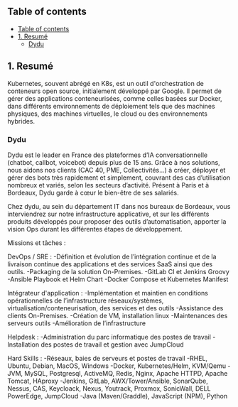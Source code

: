 ## Table of contents

- [Table of contents](#table-of-contents)
- [1. Resumé](#1-resumé)
  - [Dydu](#dydu)

## 1. Resumé

Kubernetes, souvent abrégé en K8s, est un outil d'orchestration de conteneurs open source, initialement développé par Google. Il permet de gérer des applications conteneurisées, comme celles basées sur Docker, dans différents environnements de déploiement tels que des machines physiques, des machines virtuelles, le cloud ou des environnements hybrides. 


### Dydu

Dydu est le leader en France des plateformes d’IA conversationnelle (chatbot, callbot, voicebot) depuis plus de 15 ans. Grâce à nos solutions, nous aidons nos clients (CAC 40, PME, Collectivités…) à créer, déployer et gérer des bots très rapidement et simplement, couvrant des cas d’utilisation nombreux et variés, selon les secteurs d’activité.
Présent à Paris et à Bordeaux, Dydu garde à cœur le bien-être de ses salariés.

Chez dydu, au sein du département IT dans nos bureaux de Bordeaux, vous interviendrez sur notre infrastructure applicative, et sur les différents produits développés pour proposer des outils d’automatisation, apporter la vision Ops durant les différentes étapes de développement.

Missions et tâches :

DevOps / SRE :
-Définition et évolution de l’intégration continue et de la livraison continue des applications et des services SaaS ainsi que des outils.
-Packaging de la solution On-Premises.
-GitLab CI et Jenkins Groovy
-Ansible Playbook et Helm Chart
-Docker Compose et Kubernetes Manifest



Intégrateur d'application : 
-Implémentation et maintien en conditions opérationnelles de l’infrastructure réseaux/systèmes, virtualisation/conteneurisation, des services et des outils
-Assistance des clients On-Premises.
-Création de VM, installation linux
-Maintenances des serveurs outils
-Amélioration de l’infrastructure


Helpdesk :
-Administration du parc informatique des postes de travail
-Installation des postes de travail et gestion avec JumpCloud 


Hard Skills : 
-Réseaux, baies de serveurs et postes de travail
-RHEL, Ubuntu, Debian, MacOS, Windows
-Docker, Kubernetes/Helm, KVM/Qemu
-JVM, MySQL, Postgresql, ActiveMQ, Redis, Nginx, Apache HTTPD, Apache Tomcat, HAproxy
-Jenkins, GitLab, AWX/Tower/Ansible, SonarQube, Nessus, CAS, Keycloack, Nexus, Youtrack, Proxmox, SonicWall, DELL PowerEdge, JumpCloud
-Java (Maven/Graddle), JavaScript (NPM), Python
